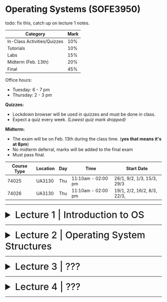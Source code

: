 # Operating Systems (SOFE3950)

todo: fix this, catch up on lecture 1 notes.

| Category                     | Mark   |
|------------------------------|--------|
| In-Class Activities/Quizzes  | 10%    |
| Tutorials                    | 10%    |
| Labs                         | 15%    |
| Midterm (Feb. 13th)          | 20%    |
| Final                        | 45%    |

Office hours:
- Tuesday: 6 - 7 pm
- Thursday: 2 - 3 pm


**Quizzes:**
- Lockdown browser will be used in quizzes and must be done in class. 
- Expect a quiz every week. *(Lowest quiz mark dropped)*

**Midterm:**
- The exam will be on Feb. 13th during the class time. (**yes that means it's at 8pm**)
- No midterm deferral, marks will be added to the final exam
- Must pass final.

|Course Type | Location | Day | Time | Start Date |
|-|-|-|-|-|
|74025 |UA3130 |Thu |11:10am - 02:00 pm| 26/1, 9/2, 1/3, 15/3, 29/3|
|74026 |UA3130 |Thu| 11:10am - 02:00 pm |19/1, 2/2, 16/2, 8/3, 22/3,|

---

<details>
  <summary style="font-size: 30px; font-weight: 500; cursor: pointer;">Lecture 1 | Introduction to OS</summary>
  
  # Introduction
*What is an Operating System?*

Acts as an intermediary b/w user of computer and computer hardware.

Operating System Goals:
- Execute user programs & make solving user problems easier
- Make computer system convenient to use
- Use computer hardware in an efficient manner.

## Computer System Hardware
![os1](../static/OS_1.png)

Computer system can be divided into four components:

**Hardware** – provides basic computing resources
- CPU, memory, I/O devices

**Operating system**
- Controls and coordinates the use of hardware among various applications and users

**Application programs** – define the ways in which the system resources are used to solve the computing problems of the users
- Word processors, compilers, web browsers, database systems, video games

**Users**
- People, machines, other computers

# What do Operating Systems do?

***Exploring the OSes from two viewpoints***:

**User view:**

Users prefer <ins>convenience, ease of use, and good performance.</ins> Not resource utilization.

Users of delicate systems such as workstations have dedicated resources but frequently use shared resources from servers

Handheld computers (smartphones) are resource poor, optimized for usability and battery life, and some computers have little or no user interface, such as embedded computers in devices and automobiles.

**System view:**

The OS is the program that most intimately involved with the hardware. We can view the OS as a:
- Resource allocator
  - Manages all resources
  - Decides between conflicting requests for efficient and fair
resource use
- Control program
  - Controls the execution of user programs to prevent errors and improper use of the computer
 

# Computer System Organization

Common definition:
Kernel: The one program running at all times on the computer.

And two other types of programs:
- a system program (ships with the operating system)
- an application program.

## Computer System Operation

![os2](../static/OS_2.png)

I/O devices and the CPU can execute concurrently. Each device controller is **in charge of a particular device type** and has a **local buffer**.

CPU moves data from/to main memory to/from local buffers, I/O moves data from the device to local buffer of controller, of which the controller informs the CPU that it has finished its operation by causing an interrupt.

The bootstrap program is typically stored in **ROM** or **EEPROM**, generally known as firmware. 

1. It initializes all aspects of the system,
2. Loads operating system kernel and starts execution
3. The kernel then starts providing services to the system and its users.
4. Some services are provided outside of the kernel, by system programs that are loaded into memory at boot time to become system processes, or system daemons that run the entire time the kernel is running.
5. The system is now running and waiting for an event to occur.

## Common Function Interrupts

OSes are **interrupt driven.**

Occurrences of events are usually signaled via interrupts by either:

The **hardware,** triggering an interrupt by sending a signal to the CPU, or, 

the **software,** triggering an interrupt by executing a **system call.**

Interrupt transfers control to the interrupt service routine generally, through the **interrupt vector**, which contains the addresses of all the service routines.

Interrupt architecture must save the address of the interrupted instruction. 

A trap or exception is a software-generated interrupt caused either by an error or a user request.






































</details>

---

<details>
  <summary style="font-size: 30px; font-weight: 500; cursor: pointer;">Lecture 2 | Operating System Structures</summary>

</details>

---

<details>
  <summary style="font-size: 30px; font-weight: 500; cursor: pointer;">Lecture 3 | ???</summary>

</details>

---

<details>
  <summary style="font-size: 30px; font-weight: 500; cursor: pointer;">Lecture 4 | ???</summary>

</details>

---
